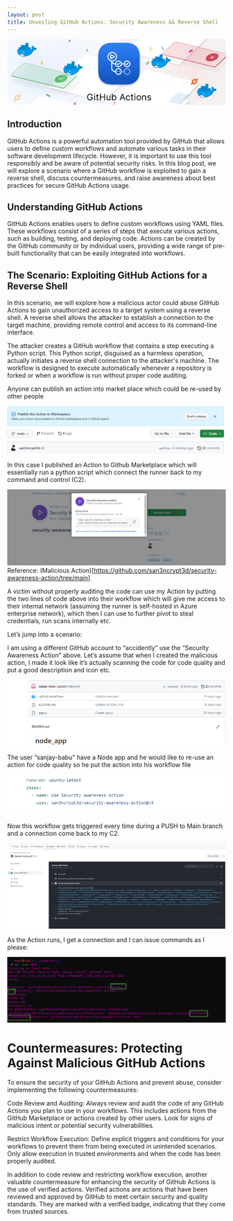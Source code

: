 ```yaml
---
layout: post
title: Unveiling GitHub Actions: Security Awareness && Reverse Shell
---
```


![](/images/2023-06-09-GithubAction/0.png)

## Introduction

GitHub Actions is a powerful automation tool provided by GitHub that allows users to define custom workflows and automate various tasks in their software development lifecycle. However, it is important to use this tool responsibly and be aware of potential security risks. In this blog post, we will explore a scenario where a GitHub workflow is exploited to gain a reverse shell, discuss countermeasures, and raise awareness about best practices for secure GitHub Actions usage.

## Understanding GitHub Actions


GitHub Actions enables users to define custom workflows using YAML files. These workflows consist of a series of steps that execute various actions, such as building, testing, and deploying code. Actions can be created by the GitHub community or by individual users, providing a wide range of pre-built functionality that can be easily integrated into workflows.

## The Scenario: Exploiting GitHub Actions for a Reverse Shell

In this scenario, we will explore how a malicious actor could abuse GitHub Actions to gain unauthorized access to a target system using a reverse shell. A reverse shell allows the attacker to establish a connection to the target machine, providing remote control and access to its command-line interface.

The attacker creates a GitHub workflow that contains a step executing a Python script. This Python script, disguised as a harmless operation, actually initiates a reverse shell connection to the attacker's machine. The workflow is designed to execute automatically whenever a repository is forked or when a workflow is run without proper code auditing.

Anyone can publish an action into market place which could be re-used by other people


![](/images/2023-06-09-GithubAction/1.png)

In this case I published an Action to Github Marketplace which will essentially run a python script which connect the runner back to my command and control (C2).

![](/images/2023-06-09-GithubAction/2.png)
Reference: (Malicious Action)[https://github.com/san3ncrypt3d/security-awareness-action/tree/main]

A victim without properly auditing the code can use my Action by putting the two lines of code above into their workflow which will give me access to their internal network (assuming the runner is self-hosted in Azure enterprise network), which then I can use to further pivot to steal credentials, run scans internally etc. 

Let’s jump into a scenario:

I am using a different GitHub account to “accidently” use the “Security Awareness Action” above. Let’s assume that when I created the malicious action, I made it look like it’s actually scanning the code for code quality and put a good description and icon etc. 


![](/images/2023-06-09-GithubAction/3.png)

The user “sanjay-babu” have a Node app and he would like to re-use an action for code quality so he put the action into his workflow file

![](/images/2023-06-09-GithubAction/4.png)

Now this workflow gets triggered every time during a PUSH to Main branch and a connection come back to my C2.

![](/images/2023-06-09-GithubAction/5.png)

As the Action runs, I get a connection and I can issue commands as I please:

![](/images/2023-06-09-GithubAction/6.png)

# Countermeasures: Protecting Against Malicious GitHub Actions

To ensure the security of your GitHub Actions and prevent abuse, consider implementing the following countermeasures:

Code Review and Auditing: Always review and audit the code of any GitHub Actions you plan to use in your workflows. This includes actions from the GitHub Marketplace or actions created by other users. Look for signs of malicious intent or potential security vulnerabilities.

Restrict Workflow Execution: Define explicit triggers and conditions for your workflows to prevent them from being executed in unintended scenarios. Only allow execution in trusted environments and when the code has been properly audited.

In addition to code review and restricting workflow execution, another valuable countermeasure for enhancing the security of GitHub Actions is the use of verified actions. Verified actions are actions that have been reviewed and approved by GitHub to meet certain security and quality standards. They are marked with a verified badge, indicating that they come from trusted sources.


